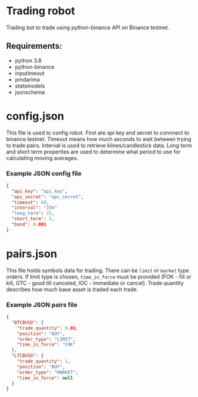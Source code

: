 # Trading robot

Trading bot to trade using python-binance API on Binance testnet.

## Requirements:
* python 3.8
* python-binance
* inputimeout
* pmdarima
* statsmodels
* jsonschema

# config.json

This file is used to config robot. First are api key and secret to connnect to binance testnet. Timeout means how much seconds to wait between trying to trade pairs. Interval is used to retrieve klines/candlestick data. Long term and short term properties are used to determine what period to use for calculating moving averages.

### Example JSON config file

```JSON
{
  "api_key": "api_key",
  "api_secret": "api_secret",
  "timeout": 60,
  "interval": "15m"
  "long_term": 15,
  "short_term": 5,
  "band": 0.001
}
```
# pairs.json

This file holds symbols data for trading. There can be `limit` or `market` type orders. If limit type is chosen, `time_in_force` must be provided (FOK - fill or kill, GTC - good till canceled, IOC - immediate or cancel). Trade quantity describes how much base asset is traded each trade.

### Example JSON pairs file

```JSON
{
  "BTCBUSD": {
    "trade_quantity": 0.01,
    "position": "BUY",
    "order_type": "LIMIT",
    "time_in_force": "FOK"
  },
  "LTCBUSD": {
    "trade_quantity": 1,
    "position": "BUY",
    "order_type": "MARKET",
    "time_in_force": null
  }
}
```
